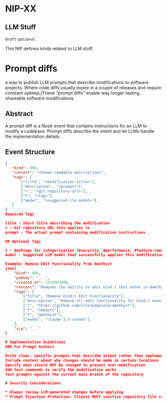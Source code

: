 NIP-XX
======

LLM Stuff
---------

`draft` `optional`

This NIP defines kinds related to LLM stuff.

# Prompt diffs
 a way to publish LLM prompts that describe modifications to software projects. Where code diffs usually expire in a couple of releases and require constant upkeep,tThese "prompt diffs" enable way longer-lasting, shareable software modifications.

## Abstract

A prompt diff is a Nostr event that contains instructions for an LLM to modify a codebase. Prompt diffs describe the intent and let LLMs handle the implementation details.

## Event Structure

```json
{
   "kind": 496,
   "content": "<human-readable-description>",
   "tags": [
       ["title", "<modification-title>"],
       ["description", "<prompt>"],
       ["r", "<git-repository-url>"],
       ["t", "<tag>"],
       ["model", "<suggested-llm-model>"],
   ]
}
Required Tags

title - Short title describing the modification
r - Git repository URL this applies to
prompt - The actual prompt containing modification instructions

## Optional Tags

t - Hashtags for categorization (#security, #performance, #feature-removal, etc.)
model - Suggested LLM model that successfully applies this modification

Example: Remove Edit Functionality from Amethyst
json{
    "kind": 496,
    "pubkey": "...",
    "created_at": 1234567890,
    "content": "Removes the ability to edit kind:1 text notes in Amethyst",
    "tags": [
        ["title", "Remove Kind:1 Edit Functionality"],
        ["description", "Remove all edit functionality for kind:1 events from the Amethyst Android app. This includes:\n\n1. Find and remove the edit button/icon from the note options menu (three dots menu) for kind:1 events\n2. Remove any edit action handlers, click listeners, or menu item cases related to editing kind:1 notes\n3. Remove or disable any UI components like EditPostView or EditPostDialog that are used for editing existing posts\n4. Keep the edit functionality for other event kinds if they exist (like kind:30023 long-form content)\n5. Remove any edit-related permissions checks or business logic specific to kind:1 events\n6. Clean up any unused imports or resources that were only used for kind:1 editing\n7. Do not remove the ability to create new kind:1 posts, only the ability to edit existing ones\n8. Look for edit functionality in:\n   - Note composition screens\n   - Note option menus  \n   - ViewModels handling note actions\n   - Any files with names containing 'Edit' and 'Note' or 'Post'\n\nMake sure the app still compiles and runs after these changes. The diff should be clean with no leftover dead code."],
        ["r", "https://github.com/vitorpamplona/amethyst"],
        ["t", "noedits"],
        ["t", "amethyst"],
        ["model", "claude-3.5-sonnet"],
    ],
    "sig": "..."
}

# Implementation Guidelines
### For Prompt Authors

Write clear, specific prompts that describe intent rather than implementation
Include context about why changes should be made in certain locations
Specify what should NOT be changed to prevent over-modification
Add test commands to verify the modification works
Test prompts against the current main branch of the repository

# Security Considerations

* Always review LLM-generated changes before applying
* Prompt Injection Protection: Clients MUST sanitize repository file contents before passing to LLMs to prevent malicious code comments or documentation from hijacking the modification intent
